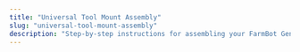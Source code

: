 ```yaml
---
title: "Universal Tool Mount Assembly"
slug: "universal-tool-mount-assembly"
description: "Step-by-step instructions for assembling your FarmBot Genesis V0.7 Universal Tool Mount"
---
```


